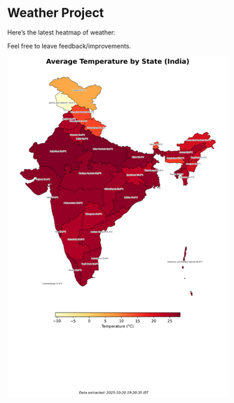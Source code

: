 # Weather Project

Here’s the latest heatmap of weather:

Feel free to leave feedback/improvements.

![India Heatmap](docs/assets/india_heatmap.png?v=F63E2D)
